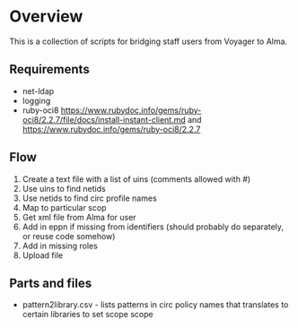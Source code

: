# Overview

This is a collection of scripts for bridging staff users from Voyager to Alma.

## Requirements
  * net-ldap
  * logging
  * ruby-oci8 https://www.rubydoc.info/gems/ruby-oci8/2.2.7/file/docs/install-instant-client.md and https://www.rubydoc.info/gems/ruby-oci8/2.2.7

## Flow

  1. Create a text file with a list of uins (comments allowed with #)
  1. Use uins to find netids
  1. Use netids to find circ profile names
  1. Map to particular scop
  1. Get xml file from Alma for user
  1. Add in eppn if missing from identifiers (should probably do separately, or reuse code somehow)
  1. Add in missing roles
  1. Upload file

## Parts and files

  * pattern2library.csv - lists patterns in circ policy names that translates to certain libraries to set scope scope 



